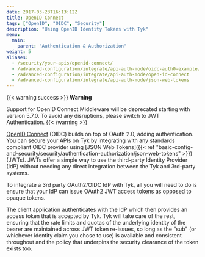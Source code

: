 ```yaml
---
date: 2017-03-23T16:13:12Z
title: OpenID Connect
tags: ["OpenID", "OIDC", "Security"]
description: "Using OpenID Identity Tokens with Tyk"
menu:
  main:
    parent: "Authentication & Authorization"
weight: 5 
aliases:
  - /security/your-apis/openid-connect/
  - /advanced-configuration/integrate/api-auth-mode/oidc-auth0-example/
  - /advanced-configuration/integrate/api-auth-mode/open-id-connect
  - /advanced-configuration/integrate/api-auth-mode/json-web-tokens
---
```

{{< warning success >}}
 **Warning**
 
 Support for OpenID Connect Middleware will be deprecated starting with version 5.7.0. To avoid any disruptions, please switch to JWT Authentication.
 {{< /warning >}}

[OpenID Connect](https://openid.net/developers/how-connect-works) (OIDC) builds on top of OAuth 2.0, adding authentication. You can secure your APIs on Tyk by integrating with any standards compliant OIDC provider using [JSON Web Tokens]({{< ref "basic-config-and-security/security/authentication-authorization/json-web-tokens" >}}) (JWTs).
JWTs offer a simple way to use the third-party Identity Provider (IdP) without needing any direct integration between the Tyk and 3rd-party systems.

To integrate a 3rd party OAuth2/OIDC IdP with Tyk, all you will need to do is ensure that your IdP can issue OAuth2 JWT access tokens as opposed to opaque tokens.

The client application authenticates with the IdP which then provides an access token that is accepted by Tyk. Tyk will take care of the rest, ensuring that the rate limits and quotas of the underlying identity of the bearer are maintained across JWT token re-issues, so long as the "sub" (or whichever identity claim you chose to use) is available and consistent throughout and the policy that underpins the security clearance of the token exists too.
